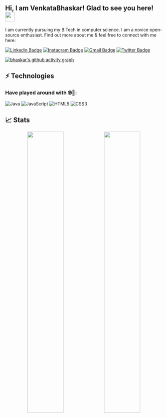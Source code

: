 ## Hi, I am VenkataBhaskar! Glad to see you here! <img src="https://raw.githubusercontent.com/aemmadi/aemmadi/master/wave.gif" width="30px">

I am currently pursuing my B.Tech in computer science. I am a novice open-source enthusiast. Find out more about me & feel free to connect with me here:

[![Linkedin Badge](https://img.shields.io/badge/-VenkataBhaskar-darkblue?style=flat-square&logo=Linkedin&logoColor=white&link=https://linkedin.com/in/venkata-bhaskar-puppala-0287b321a)](https://linkedin.com/in/venkata-bhaskar-puppala-0287b321a)
[![Instagram Badge](https://img.shields.io/badge/-bhaskarsig-purple?style=flat-square&logo=instagram&logoColor=white&link=https://instagram.com/bhaskarsig)](https://instagram.com/bhaskarsig)
[![Gmail Badge](https://img.shields.io/badge/-venkatabhaskarpuppala@gmail.com-c14438?style=flat-square&logo=Gmail&logoColor=white&link=mailto:venkatabhaskarpuppala@gmail.com)](mailto:venkatabhaskarpuppala@gmail.com)
[![Twitter Badge](https://img.shields.io/badge/-Bhaskarstwt-blue?style=flat-square&logo=twitter&logoColor=white&link=https://www.twitter.com/Bhaskarstwt)](https://www.twitter.com/Bhaskarstwt)

[![bhaskar's github activity graph](https://activity-graph.herokuapp.com/graph?username=VenkataBhaskarr&theme=xcode)](https://git.io/kaiwalyakoparkar)


## ⚡ Technologies  

### Have played around with 🤓🥰:
![Java](https://img.shields.io/badge/-java-E34A86?style=flat-square&logo=java)
![JavaScript](https://img.shields.io/badge/-JavaScript-black?style=flat-square&logo=javascript)
![HTML5](https://img.shields.io/badge/-HTML5-E34F26?style=flat-square&logo=html5&logoColor=white)
![CSS3](https://img.shields.io/badge/-CSS3-1572B6?style=flat-square&logo=css3)

## 📈 Stats
<p align="center">
	
  <img width="48%" src="https://github-readme-stats.vercel.app/api?username=VenkataBhaskarr&show_icons=true&theme=tokyonight" />
  <img width="48%" src="https://github-readme-streak-stats.herokuapp.com/?user=VenkataBhaskarr&theme=tokyonight" />
</p>
